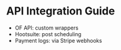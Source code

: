 # API Integration Guide

- OF API: custom wrappers
- Hootsuite: post scheduling
- Payment logs: via Stripe webhooks
